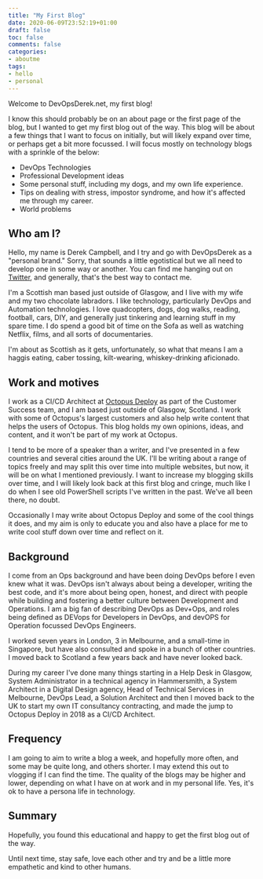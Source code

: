 ```yaml
---
title: "My First Blog"
date: 2020-06-09T23:52:19+01:00
draft: false
toc: false
comments: false
categories:
- aboutme
tags:
- hello
- personal
---
```


Welcome to DevOpsDerek.net, my first blog!

I know this should probably be on an about page or the first page of the blog, but I wanted to get my first blog out of the way. This blog will be about a few things that I want to focus on initially, but will likely expand over time, or perhaps get a bit more focussed. I will focus mostly on technology blogs with a sprinkle of the below:

- DevOps Technologies
- Professional Development ideas
- Some personal stuff, including my dogs, and my own life experience.
- Tips on dealing with stress, impostor syndrome, and how it's affected me through my career.
- World problems

## Who am I?

Hello, my name is Derek Campbell, and I try and go with DevOpsDerek as a "personal brand." Sorry, that sounds a little egotistical but we all need to develop one in some way or another. You can find me hanging out on [Twitter](https://twitter.com/DevOpsDerek), and generally, that's the best way to contact me.

I'm a Scottish man based just outside of Glasgow, and I live with my wife and my two chocolate labradors. I like technology, particularly DevOps and Automation technologies. I love quadcopters, dogs, dog walks, reading, football, cars, DIY, and generally just tinkering and learning stuff in my spare time. I do spend a good bit of time on the Sofa as well as watching Netflix, films, and all sorts of documentaries.

I'm about as Scottish as it gets, unfortunately, so what that means I am a haggis eating, caber tossing, kilt-wearing, whiskey-drinking aficionado.

## Work and motives

I work as a CI/CD Architect at [Octopus Deploy](https://octopus.com) as part of the Customer Success team, and I am based just outside of Glasgow, Scotland. I work with some of Octopus's largest customers and also help write content that helps the users of Octopus. This blog holds my own opinions, ideas, and content, and it won't be part of my work at Octopus.

I tend to be more of a speaker than a writer, and I've presented in a few countries and several cities around the UK. I'll be writing about a range of topics freely and may split this over time into multiple websites, but now, it will be on what I mentioned previously. I want to increase my blogging skills over time, and I will likely look back at this first blog and cringe, much like I do when I see old PowerShell scripts I've written in the past. We've all been there, no doubt.

Occasionally I may write about Octopus Deploy and some of the cool things it does, and my aim is only to educate you and also have a place for me to write cool stuff down over time and reflect on it.

## Background

I come from an Ops background and have been doing DevOps before I even knew what it was. DevOps isn't always about being a developer, writing the best code, and it's more about being open, honest, and direct with people while building and fostering a better culture between Development and Operations. I am a big fan of describing DevOps as Dev+Ops, and roles being defined as DEVops for Developers in DevOps, and devOPS for Operation focussed DevOps Engineers.

I worked seven years in London, 3 in Melbourne, and a small-time in Singapore, but have also consulted and spoke in a bunch of other countries. I moved back to Scotland a few years back and have never looked back.

During my career I've done many things starting in a Help Desk in Glasgow, System Administrator in a technical agency in Hammersmith, a System Architect in a Digital Design agency, Head of Technical Services in Melbourne, DevOps Lead, a Solution Architect and then I moved back to the UK to start my own IT consultancy contracting, and made the jump to Octopus Deploy in 2018 as a CI/CD Architect.

## Frequency

I am going to aim to write a blog a week, and hopefully more often, and some may be quite long, and others shorter. I may extend this out to vlogging if I can find the time. The quality of the blogs may be higher and lower, depending on what I have on at work and in my personal life. Yes, it's ok to have a persona life in technology.

## Summary

Hopefully, you found this educational and happy to get the first blog out of the way.

Until next time, stay safe, love each other and try and be a little more empathetic and kind to other humans.

<!--more-->
